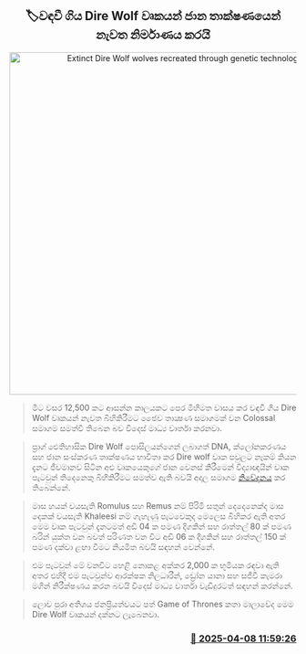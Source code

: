 <p align='center'><b><h2 align='center' title='Extinct Dire Wolf wolves recreated through genetic technology'>🏷වඳවී ගිය Dire Wolf වෘකයන් ජාන තාක්ෂණයෙන් නැවත නිර්මාණය කරයි</h2></b></p>
<p align='center'><img src='https://helakuru.sgp1.cdn.digitaloceanspaces.com/esana/images/lib/dire-wolf-new.jpg' width='600' alt='Extinct Dire Wolf wolves recreated through genetic technology'></p>

> මීට වසර 12,500 කට ආසන්න කාලයකට පෙර මිහිමත වාසය කර වඳවී ගිය Dire Wolf වෘකයන් නැවත බිහිකිරීම​ට ජෛව තාක්‍ෂණ සමාගමක් වන Colossal සමාගම සමත්වී තිබෙන බව විදෙස් මාධ්‍ය වාර්තා කරනවා.

> ප්‍රාග් ඓතිහාසික Dire Wolf පොසිලයන්ගෙන් ලබාගත් DNA, ක්ලෝනකරණය සහ ජාන සංස්කරණ තාක්ෂණය භාවිතා කර Dire wolf වෘ​ක පවුලට නෑකම් කිය​න දැනට ජීවමානව සිටින අළු වෘකයෙකුගේ ජාන වෙනස් කිරීමෙන් විද්‍යාඥයින් වෘක පැටවුන් තිදෙනෙකු බිහිකිරීමට සමත්ව ඇති බවයි අදාල සමාගම <a href='https://colossal.com/the-return-of-the-dire-wolf/'>නිවේදනය</a> කර තිබෙන්නේ. 

> මාස හයක් වයසැති Romulus සහ Remus නම් පිරිමි සතුන් දෙදෙනෙක්ද මාස දෙකක් වයසැති Khaleesi නම් ගැහැණු පැටවෙකු​ද මෙලෙස බිහිකර ඇති අත​ර මෙ​ම වෘක පැටවුන් දැනටමත් අඩි 04 ක පමණ දිගකින් ස​හ රාත්තල් 80 ක් පමණ බරින් යුක්ත වන බවත් පරිණත වන විට අඩි 06 ක දිගකින් ස​හ රාත්තල් 150 ක් පම​ණ දක්වා ළඟා වීමට නියමිත බවයි සඳහන් වෙන්නේ.

> එම පැටවුන් මේ වනවිට හෙළි නොකළ අක්කර 2,000 ක භූමියක රඳවා ඇති අතර එහිදී එම පැටවුන්​ව ආරක්ෂක නිලධාරීන්, ඩ්‍රෝන යානා සහ සජීවී කැමරා මගින් නිරීක්ෂණය කරන බවයි විදෙස් මාධ්‍ය වාර්තා වැඩිදුරටත් සඳහන් කරන්නේ.

> ලොව පුරා අතිශය ජනප්‍රියත්වයට පත් Game of Thrones කතා මා‍ලාවේද මෙම Dire Wolf වෘකයන් දක්නට ලැබෙනවා.



<h3 align='right'><a href='https://www.helakuru.lk/esana/p/109069/'>📅 2025-04-08 11:59:26</a></h3>
